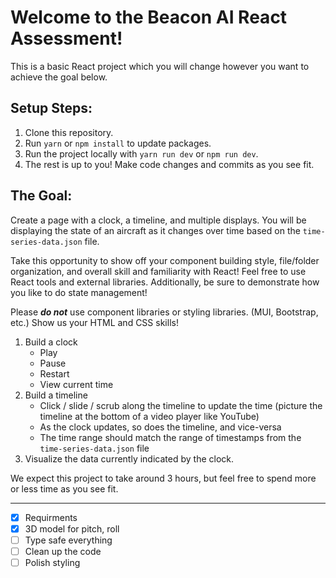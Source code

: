 # Welcome to the Beacon AI React Assessment!

This is a basic React project which you will change however you want to achieve the goal below.

## Setup Steps:

1. Clone this repository.
2. Run `yarn` or `npm install` to update packages.
3. Run the project locally with `yarn run dev` or `npm run dev`.
4. The rest is up to you! Make code changes and commits as you see fit.

## The Goal:

Create a page with a clock, a timeline, and multiple displays. You will be displaying the state of an aircraft as it changes over time based on the `time-series-data.json` file.

Take this opportunity to show off your component building style, file/folder organization, and overall skill and familiarity with React! Feel free to use React tools and external libraries. Additionally, be sure to demonstrate how you like to do state management!

Please **_do not_** use component libraries or styling libraries. (MUI, Bootstrap, etc.) Show us your HTML and CSS skills!

1. Build a clock
   - Play
   - Pause
   - Restart
   - View current time
2. Build a timeline
   - Click / slide / scrub along the timeline to update the time (picture the timeline at the bottom of a video player like YouTube)
   - As the clock updates, so does the timeline, and vice-versa
   - The time range should match the range of timestamps from the `time-series-data.json` file
3. Visualize the data currently indicated by the clock.

We expect this project to take around 3 hours, but feel free to spend more or less time as you see fit.


---

- [X] Requirments 
- [X] 3D model for pitch, roll
- [ ] Type safe everything
- [ ] Clean up the code
- [ ] Polish styling